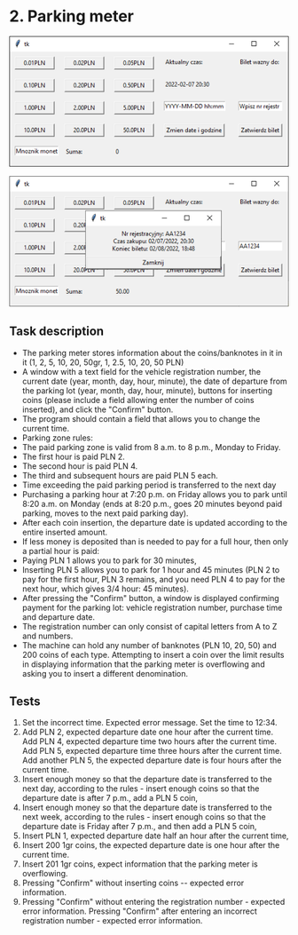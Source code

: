 # 2. Parking meter

![screen1](./screenshots/screenshot1.png)

![screen2](./screenshots/screenshot2.png)

## Task description

- The parking meter stores information about the coins/banknotes in it
in it (1, 2, 5, 10, 20, 50gr, 1, 2.5, 10, 20, 50 PLN)
- A window with a text field for the vehicle registration number, the current date (year, month, day, hour, minute), the date of departure from the parking lot (year, month, day, hour, minute), buttons for inserting coins (please include a field allowing enter the number of coins inserted), and click the "Confirm" button.
- The program should contain a field that allows you to change the current time.
- Parking zone rules:
- The paid parking zone is valid from 8 a.m. to 8 p.m., Monday to Friday.
- The first hour is paid PLN 2.
- The second hour is paid PLN 4.
- The third and subsequent hours are paid PLN 5 each.
- Time exceeding the paid parking period is transferred to the next day
- Purchasing a parking hour at 7:20 p.m. on Friday allows you to park until 8:20 a.m. on Monday (ends at 8:20 p.m., goes 20 minutes beyond paid parking, moves to the next paid parking day).
- After each coin insertion, the departure date is updated according to the entire inserted amount.
- If less money is deposited than is needed to pay for a full hour, then only a partial hour is paid:
- Paying PLN 1 allows you to park for 30 minutes,
- Inserting PLN 5 allows you to park for 1 hour and 45 minutes (PLN 2 to pay for the first hour, PLN 3 remains, and you need PLN 4 to pay for the next hour, which gives 3/4 hour: 45 minutes).
- After pressing the "Confirm" button, a window is displayed confirming payment for the parking lot: vehicle registration number, purchase time and departure date.
- The registration number can only consist of capital letters from A to Z and numbers.
- The machine can hold any number of banknotes (PLN 10, 20, 50) and 200 coins of each type. Attempting to insert a coin over the limit results in displaying information that the parking meter is overflowing and asking you to insert a different denomination.

## Tests

1. Set the incorrect time. Expected error message. Set the time to 12:34.
2. Add PLN 2, expected departure date one hour after the current time. Add PLN 4, expected departure time two hours after the current time. Add PLN 5, expected departure time three hours after the current time. Add another PLN 5, the expected departure date is four hours after the current time.
3. Insert enough money so that the departure date is transferred to the next day, according to the rules - insert enough coins so that the departure date is after 7 p.m., add a PLN 5 coin,
4. Insert enough money so that the departure date is transferred to the next week, according to the rules - insert enough coins so that the departure date is Friday after 7 p.m., and then add a PLN 5 coin,
5. Insert PLN 1, expected departure date half an hour after the current time,
6. Insert 200 1gr coins, the expected departure date is one hour after the current time.
7. Insert 201 1gr coins, expect information that the parking meter is overflowing.
8. Pressing "Confirm" without inserting coins -- expected error information.
9. Pressing "Confirm" without entering the registration number - expected error information. Pressing "Confirm" after entering an incorrect registration number - expected error information.
